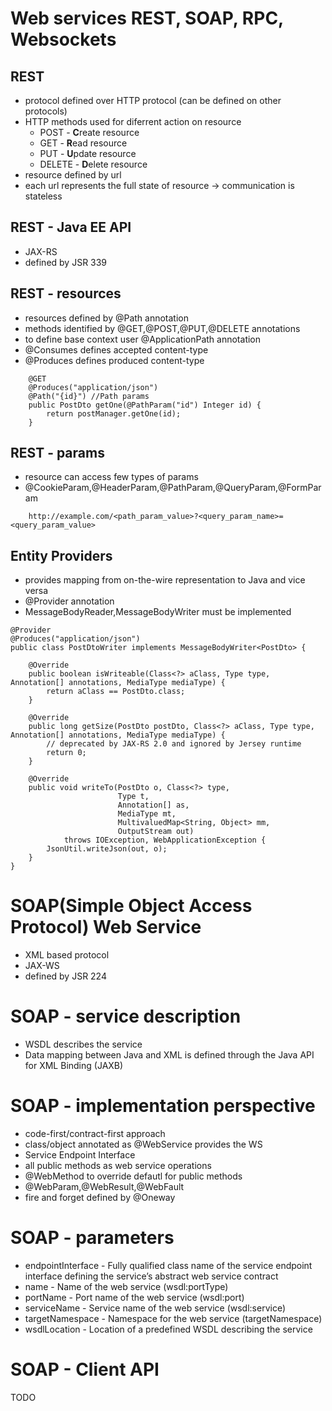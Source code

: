 # Web services REST, SOAP, RPC, Websockets

## REST
- protocol defined over HTTP protocol (can be defined on other protocols)
- HTTP methods used for diferrent action on resource
  - POST - **C**reate resource
  - GET - **R**ead resource
  - PUT - **U**pdate resource
  - DELETE - **D**elete resource
- resource defined by url
- each url represents the full state of resource -> communication is stateless

## REST - Java EE API
- JAX-RS
- defined by JSR 339


## REST - resources
- resources defined by @Path annotation
- methods identified by @GET,@POST,@PUT,@DELETE annotations
- to define base context user @ApplicationPath annotation
- @Consumes defines accepted content-type
- @Produces defines produced content-type 

```
    @GET
    @Produces("application/json")
    @Path("{id}") //Path params
    public PostDto getOne(@PathParam("id") Integer id) {
        return postManager.getOne(id);
    }
```

## REST - params
- resource can access few types of params
- @CookieParam,@HeaderParam,@PathParam,@QueryParam,@FormParam

```
    http://example.com/<path_param_value>?<query_param_name>=<query_param_value>
```

## Entity Providers
- provides mapping from on-the-wire representation to Java and vice versa
- @Provider annotation
- MessageBodyReader,MessageBodyWriter must be implemented

```
@Provider
@Produces("application/json")
public class PostDtoWriter implements MessageBodyWriter<PostDto> {

    @Override
    public boolean isWriteable(Class<?> aClass, Type type, Annotation[] annotations, MediaType mediaType) {
        return aClass == PostDto.class;
    }

    @Override
    public long getSize(PostDto postDto, Class<?> aClass, Type type, Annotation[] annotations, MediaType mediaType) {
        // deprecated by JAX-RS 2.0 and ignored by Jersey runtime
        return 0;
    }

    @Override
    public void writeTo(PostDto o, Class<?> type,
                        Type t,
                        Annotation[] as,
                        MediaType mt,
                        MultivaluedMap<String, Object> mm,
                        OutputStream out)
            throws IOException, WebApplicationException {
        JsonUtil.writeJson(out, o);
    }
}
```

# SOAP(Simple Object Access Protocol) Web Service
- XML based protocol
- JAX-WS 
- defined by JSR 224

# SOAP - service description
- WSDL describes the service
- Data mapping between Java and XML 
is defined through the Java API for XML Binding (JAXB)


# SOAP - implementation perspective
- code-first/contract-first approach
- class/object annotated as @WebService provides the WS
- Service Endpoint Interface
- all public methods as web service operations
- @WebMethod to override defautl for public methods
- @WebParam,@WebResult,@WebFault
- fire and forget defined by @Oneway


# SOAP - parameters
- endpointInterface - Fully qualified class name of the service endpoint interface defining the service’s abstract web service contract
- name - Name of the web service (wsdl:portType)
- portName - Port name of the web service (wsdl:port)
- serviceName - Service name of the web service (wsdl:service)
- targetNamespace - Namespace for the web service (targetNamespace)
- wsdlLocation - Location of a predefined WSDL describing the service


# SOAP - Client API
TODO



  